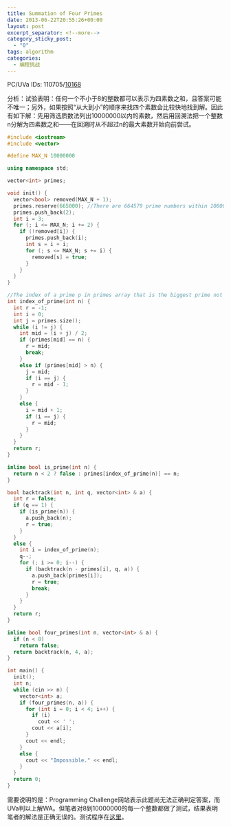 ```yaml
---
title: Summation of Four Primes
date: 2013-06-22T20:55:26+00:00
layout: post
excerpt_separator: <!--more-->
category_sticky_post:
  - "0"
tags: algorithm
categories:
  - 编程挑战
---
```

PC/UVa IDs: 110705/<a href="http://uva.onlinejudge.org/index.php?option=com_onlinejudge&#038;Itemid=8&#038;page=show_problem&#038;problem=1109" target="_blank">10168</a>

分析：试验表明：任何一个不小于8的整数都可以表示为四素数之和，且答案可能不唯一；另外，如果按照“从大到小”的顺序来找四个素数会比较快地找到解。因此有如下解：先用筛选质数法列出10000000以内的素数，然后用回溯法把一个整数n分解为四素数之和——在回溯时从不超过n的最大素数开始向前尝试。<!--more-->

```cpp
#include <iostream>
#include <vector>

#define MAX_N 10000000

using namespace std;

vector<int> primes;

void init() {
  vector<bool> removed(MAX_N + 1);
  primes.reserve(665000); //There are 664579 prime numbers within 10000000
  primes.push_back(2);
  int i = 3;
  for (; i <= MAX_N; i += 2) {
    if (!removed[i]) {
      primes.push_back(i);
      int s = i + i;
      for (; s <= MAX_N; s += i) {
        removed[s] = true;
      }
    }
  }
}

//The index of a prime p in primes array that is the biggest prime not bigger than n.
int index_of_prime(int n) {
  int r = -1;
  int i = 0;
  int j = primes.size();
  while (i != j) {
    int mid = (i + j) / 2;
    if (primes[mid] == n) {
      r = mid;
      break;
    }
    else if (primes[mid] > n) {
      j = mid;
      if (i == j) {
        r = mid - 1;
      }
    }
    else {
      i = mid + 1;
      if (i == j) {
        r = mid;
      }
    }
  }
  return r;
}

inline bool is_prime(int n) {
  return n < 2 ? false : primes[index_of_prime(n)] == n;
}

bool backtrack(int n, int q, vector<int> & a) {
  int r = false;
  if (q == 1) {
    if (is_prime(n)) {
      a.push_back(n);
      r = true;
    }
  }
  else {
    int i = index_of_prime(n);
    q--;
    for (; i >= 0; i--) {
      if (backtrack(n - primes[i], q, a)) {
        a.push_back(primes[i]);
        r = true;
        break;
      }
    }
  }
  return r;
}

inline bool four_primes(int n, vector<int> & a) {
  if (n < 8)
    return false;
  return backtrack(n, 4, a);
}

int main() {
  init();
  int n;
  while (cin >> n) {
    vector<int> a;
    if (four_primes(n, a)) {
      for (int i = 0; i < 4; i++) {
        if (i)
          cout << ' ';
        cout << a[i];
      }
      cout << endl;
    }
    else {
      cout << "Impossible." << endl;
    }
  }
  return 0;
}
```

需要说明的是：Programming Challenge网站表示此题尚无法正确判定答案，而UVa判以上解WA。但笔者对8到10000000的每一个整数都做了测试，结果表明笔者的解法是正确无误的。测试程序在<a href="https://code.google.com/p/programming-challenges-robert/source/browse/ch7_ex5_test.rb" target="_blank">这里</a>。

